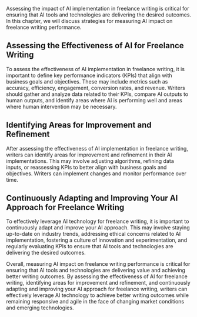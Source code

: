 

Assessing the impact of AI implementation in freelance writing is critical for ensuring that AI tools and technologies are delivering the desired outcomes. In this chapter, we will discuss strategies for measuring AI impact on freelance writing performance.

Assessing the Effectiveness of AI for Freelance Writing
-------------------------------------------------------

To assess the effectiveness of AI implementation in freelance writing, it is important to define key performance indicators (KPIs) that align with business goals and objectives. These may include metrics such as accuracy, efficiency, engagement, conversion rates, and revenue. Writers should gather and analyze data related to their KPIs, compare AI outputs to human outputs, and identify areas where AI is performing well and areas where human intervention may be necessary.

Identifying Areas for Improvement and Refinement
------------------------------------------------

After assessing the effectiveness of AI implementation in freelance writing, writers can identify areas for improvement and refinement in their AI implementations. This may involve adjusting algorithms, refining data inputs, or reassessing KPIs to better align with business goals and objectives. Writers can implement changes and monitor performance over time.

Continuously Adapting and Improving Your AI Approach for Freelance Writing
--------------------------------------------------------------------------

To effectively leverage AI technology for freelance writing, it is important to continuously adapt and improve your AI approach. This may involve staying up-to-date on industry trends, addressing ethical concerns related to AI implementation, fostering a culture of innovation and experimentation, and regularly evaluating KPIs to ensure that AI tools and technologies are delivering the desired outcomes.

Overall, measuring AI impact on freelance writing performance is critical for ensuring that AI tools and technologies are delivering value and achieving better writing outcomes. By assessing the effectiveness of AI for freelance writing, identifying areas for improvement and refinement, and continuously adapting and improving your AI approach for freelance writing, writers can effectively leverage AI technology to achieve better writing outcomes while remaining responsive and agile in the face of changing market conditions and emerging technologies.

